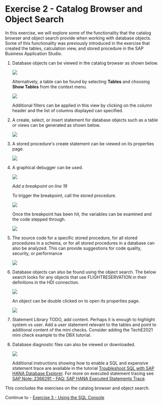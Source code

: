# Exercise 2 - Catalog Browser and Object Search

In this exercise, we will explore some of the functionality that the catalog browser and object search provide when working with database objects.  Some of this functionality was previously introduced in the exercise that created the tables, calculation view, and stored procedure in the SAP Business Application Studio.

1. Database objects can be viewed in the catalog browser as shown below.

    ![](images/tables.png)

    Alternatively, a table can be found by selecting **Tables** and choosing **Show Tables** from the context menu.
    
    ![](images/TablesInCatalogBrowser.png)

    Additional filters can be applied in this view by clicking on the column header and the list of columns displayed can specified.  

2. A create, select, or insert statement for database objects such as a table or views can be generated as shown below.

    ![](images/GenerateInsert.png)

3. A stored procedure's create statement can be viewed on its properties page.

    ![](images/StoredProcedureSource.png)

4. A graphical debugger can be used.

    ![](images/OpenForDebugging.png)

    *Add a breakpoint on line 19*

    To trigger the breakpoint, call the stored procedure.

    ![](images/CallStoredProcedure.png)

    Once the breakpoint has been hit, the variables can be examined and the code stepped through.

    ![](images/Debugging.png)

5. The source code for a specific stored procedure, for all stored procedures in a schema, or for all stored procedures in a database can also be analyzed.  This can provide suggestions for code quality, security, or performance 

    ![](images/AnalyzeSQLScriptCode.png)

6. Database objects can also be found using the object search.  The below search looks for any objects that use FLIGHTRESERVATION in their definitions in the HDI connection. 

    ![](images/ObjectSearch.png)

    An object can be double clicked on to open its properties page.

    ![](images/OpenInDatabaseBrowser.png)

7. Statement Library
    TODO, add content.  Perhaps it is enough to highlight system vs user.  Add a user statement relevant to the tables and point to additional content of the mini checks.  Consider adding the TechE2021 mini check example to the DBX tutorial.

8. Database diagnostic files can also be viewed or downloaded. 

    ![](images/DiagnosticFiles.png)

    Additional instructions showing how to enable a SQL and expensive statement trace are available in the tutorial [Troubleshoot SQL with SAP HANA Database Explorer](https://developers.sap.com/tutorials/hana-dbx-troubleshooting.html).  For more on executed statement tracing see [SAP Note: 2366291 - FAQ: SAP HANA Executed Statements Trace](https://launchpad.support.sap.com/#/notes/2366291).



This concludes the exercises on the catalog browser and object search.

Continue to - [Exercise 3 - Using the SQL Console](../ex3/README.md)